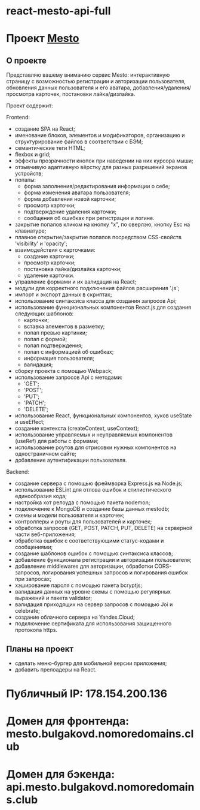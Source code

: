 # react-mesto-api-full

# Проект [Mesto](https://mesto.bulgakovd.nomoredomains.club/)

## О проекте

Представляю вашему вниманию сервис Mesto: интерактивную страницу с возможностью регистрации и авторизации пользователя, обновления данных пользователя и его аватара, добавления/удаления/просмотра карточек, постановки лайка/дизлайка.

Проект содержит:

Frontend:

- создание SPA на React;
- именование блоков, элементов и модификаторов, организацию и структурирование файлов в соответствии с БЭМ;
- семантические теги HTML;
- flexbox и grid;
- эффекты прозрачности кнопок при наведении на них курсора мыши;
- отзывчивую адаптивную вёрстку для разных разрешений экранов устройств;
- попапы:
  - форма заполнения/редактирования информации о себе;
  - форма изменения аватара пользователя;
  - форма добавления новой карточки;
  - просмотр карточки;
  - подтверждение удаления карточки;
  - сообщения об ошибках при регистрации и логине.
- закрытие попапов кликом на кнопку "х", по оверлэю, кнопку Esc на клавиатуре;
- плавное открытие/закрытие попапов посредством CSS-свойств 'visibility' и 'opacity';
- взаимодействия с карточками:
  - создание карточки;
  - просмотр карточки;
  - постановка лайка/дизлайка карточки;
  - удаление карточки.
- управление формами и их валидация на React;
- модули для корректного подключения файлов расширения '.js';
- импорт и экспорт данных в скриптах;
- использование синтаксиса класса для создания запросов Api;
- использование функциональных компонентов React.js для создания следующих шаблонов:
  - карточки;
  - вставка элементов в разметку;
  - попап превью картинки;
  - попап с формой;
  - попап подтверждения;
  - попап с информацией об ошибках;
  - информация пользователя;
  - валидация;
- сборку проекта с помощью Webpack;
- использование запросов Api с методами:
  - 'GET';
  - 'POST';
  - 'PUT';
  - 'PATCH';
  - 'DELETE';
- использование React, функциональных компонентов, хуков useState и useEffect;
- создание контекста (createContext, useContext);
- использование управляемых и неуправляемых компонентов (useRef) для работы с формами;
- использование роутов для отрисовки нужных компонентов на одностраничном сайте;
- добавление аутентификации пользователя.

Backend:

- создание сервера с помощью фреймворка Express.js на Node.js;
- использование ESLint для отлова ошибок и стилистического единообразия кода;
- настройка хот релоуда с помощью пакета nodemon;
- подключение к MongoDB и создание базы данных mestodb;
- схемы и модели пользователя и карточек;
- контроллеры и роуты для пользователей и карточек;
- обработка запросов (GET, POST, PATCH, PUT, DELETE) на серверной части веб-приложения;
- обработка ошибок с соответствующими статус-кодами и сообщениями;
- создание шаблонов ошибок с помощью синтаксиса классов;
- добавление функционала регистрации и авторизации пользователя;
- добавление middlewares для авторизации, обработки CORS-запросов, логирования успешных запросов и логирования ошибок при запросах;
- хэширование пароля с помощью пакета bcryptjs;
- валидация данных на уровне схемы с помощью регулярных выражений и пакета validator;
- валидация приходящих на сервер запросов с помощью Joi и celebrate;
- создание облачного сервера на Yandex.Cloud;
- подключение сертификата для использования защищенного протокола https.

## Планы на проект

- сделать меню-бургер для мобильной версии приложения;
- добавить прелоадеры на React.

# Публичный IP: 178.154.200.136
# Домен для фронтенда: mesto.bulgakovd.nomoredomains.club
# Домен для бэкенда: api.mesto.bulgakovd.nomoredomains.club

